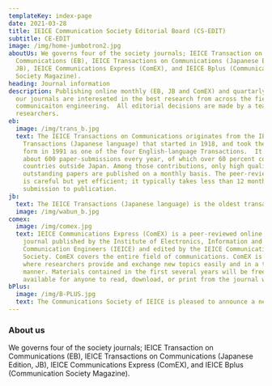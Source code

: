 ```yaml
---
templateKey: index-page
date: 2021-03-28
title: IEICE Communication Society Editorial Board (CS-EDIT)
subtitle: CE-EDIT
image: /img/home-jumbotron2.jpg
aboutUs: We governs four of the society journals; IEICE Transaction on
  Communications (EB), IEICE Transactions on Communications (Japanese Edition,
  JB), IEICE Communications Express (ComEX), and IEICE Bplus (Communication
  Society Magazine).
heading: Journal information
description: Publishing online monthly (EB, JB and ComEX) and quartarly (Bplus),
  our journals are intereseted in the best research from across the field of
  communicaiton engineering.  All editorial decisions are made by a team of top
  researchers.
eb:
  image: /img/trans_b.jpg
  text: The IEICE Transactions on Communications originates from the IEICE
    Transactions (Japanese language) that started in 1918, and took the current
    form in 1991 as one of the four English-language Transactions.  It receives
    about 600 paper-submissions every year, of which over 60 percent come from
    countries outside Japan. Among those contributions, only high quality and
    outstanding papers are published on a monthly basis. The peer-review process
    is careful but yet efficient; it typically takes less than 12 months from
    submission to publication.
jb:
  text: The IEICE Transactions (Japanese language) is the oldest transaction in Asia that started in 1918.  From the beginning, communication engineering was a popular research field in the journal. Since then, the IEICE Transactions on Communications (JB) has been publishing excellent technical and research papers in communication engineering with leading researchers in the field as editorial board members. All papers have been reviewed by the editorial board of the journal and accepted for publication.
  image: /img/wabun_b.jpg
comex:
  image: /img/comex.jpg
  text: IEICE Communications Express (ComEX) is a peer-reviewed online letter
    journal published by the Institute of Electronics, Information and
    Communication Engineers (IEICE) and edited by the IEICE Communications
    Society. ComEX covers the entire field of communications. ComEX is a medium
    where researchers provide and exchange new topics easily and in a timely
    manner. Materials contained in the first several years will be freely
    available for anyone to read, download, or print from the journal web site.
bPlus:
  image: /img/B-PLUS.jpg
  text: The Communications Society of IEICE is pleased to announce a new publication, Communications Society Magazine (IEICE Bplus). The Communications Society of IEICE  has been providing its members with information in electronics, information, and communications through papers, technical reports, books, and journals (the current journal). Although the magazine refers to the IEEE Society Magazine, the committee will not be bound by it but will vigorously discuss new concepts and deliver them to you.
---
```


### About us

We governs four of the society journals; IEICE Transaction on Communications (EB), IEICE Transactions on Communications (Japanese Edition, JB), IEICE Communications Express (ComEX), and IEICE Bplus (Communication Society Magazine).